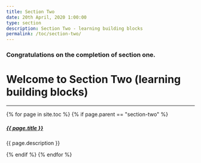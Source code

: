 ```yaml
---
title: Section Two
date: 20th April, 2020 1:00:00
type: section
description: Section Two - learning building blocks
permalink: /toc/section-two/
---
```


### Congratulations on the completion of section one.

# Welcome to Section Two (learning building blocks)

<div class="section-index">
  <hr class="panel-line">
  {% for page in site.toc %}
    {% if page.parent == "section-two" %}
      <div class="entry">
        <h5>
          <a href="{{ page.url | remove: 'index' | prepend: site.baseurl }}">{{ page.title }}</a>
        </h5>
        <p class='mb-0'>{{ page.description }}</p>
      </div>
    {% endif %}
  {% endfor %}
</div>

